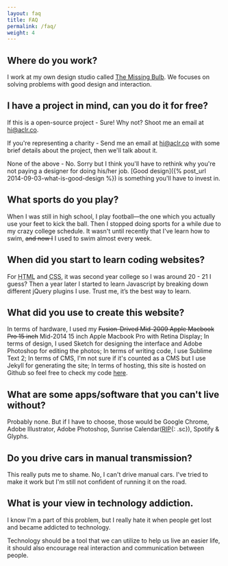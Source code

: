 ```yaml
---
layout: faq
title: FAQ
permalink: /faq/
weight: 4
---
```


## Where do you work?

I work at my own design studio called [The Missing Bulb](http://themissingbulb.com). We focuses on solving problems with good design and interaction.

## I have a project in mind, can you do it for free?

If this is a open-source project - Sure! Why not? Shoot me an email at hi@aclr.co.

If you're representing a charity - Send me an email at hi@aclr.co with some brief details about the project, then we'll talk about it.

None of the above - No. Sorry but I think you'll have to rethink why you're not paying a designer for doing his/her job. [Good design]({% post_url 2014-09-03-what-is-good-design %}) is something you'll have to invest in.

## What sports do you play?

When I was still in high school, I play football—the one which you actually use your feet to kick the ball. Then I stopped doing sports for a while due to my crazy college schedule. It wasn't until recently that I've learn how to swim, <del>and now I</del> I used to swim almost every week.

## When did you start to learn coding websites?

For <abbr title="Hypertext Markup Language">HTML</abbr> and <abbr title="Cascading Style Sheets">CSS</abbr>, it was second year college so I was around 20 - 21 I guess? Then a year later I started to learn Javascript by breaking down different jQuery plugins I use. Trust me, it’s the best way to learn.

## What did you use to create this website?

In terms of hardware, I used my <del>Fusion-Drived Mid-2009 Apple Macbook Pro 15 inch</del> Mid-2014 15 inch Apple Macbook Pro with Retina Display;
In terms of design, I used Sketch for designing the interface and Adobe Photoshop for editing the photos;
In terms of writing code, I use Sublime Text 2;
In terms of CMS, I'm not sure if it's counted as a CMS but I use Jekyll for generating the site;
In terms of hosting, this site is hosted on Github so feel free to check my code [here](https://github.com/chakler/chakler.github.io).

## What are some apps/software that you can't live without?

Probably none. But if I have to choose, those would be Google Chrome, Adobe Illustrator, Adobe Photoshop, Sunrise Calendar([RIP](http://techcrunch.com/2015/10/28/microsoft-to-shut-down-sunrise-mobile-calendar-after-integration-into-outlook-completes/ "Microsoft To Shut Down Sunrise Mobile Calendar After Integration Into Outlook Completes"){: .sc}), Spotify & Glyphs.

## Do you drive cars in manual transmission?

This really puts me to shame. No, I can't drive manual cars. I've tried to make it work but I'm still not confident of running it on the road.

## What is your view in technology addiction.

I know I'm a part of this problem, but I really hate it when people get lost and became addicted to technology. 

Technology should be a tool that we can utilize to help us live an easier life, it should also encourage real interaction and communication between people.